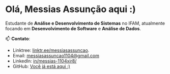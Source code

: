 # Olá, Messias Assunção aqui :)

Estudante de **Análise e Desenvolvimento de Sistemas** no IFAM, atualmente focando em **Desenvolvimento de Software** e **Análise de Dados**.

📫 **Contato**: 
- Linktree: [linktr.ee/messiasassuncao](https://linktr.ee/messiasassuncao).
- Email: [messiasassuncao1104@gmail.com](mailto:messiasassuncao1104@gmail.com)  
- LinkedIn: [in/messias-1104xir8/](https://www.linkedin.com/in/messias-1104xir8/)  
- GitHub: [Você já está aqui ;)](https://github.com/MessiAsn)
